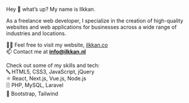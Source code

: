 <p>Hey 👋 what’s up? My name is Ilkkan.</p>
<p>As a freelance web developer, I specialize in the creation of high-quality websites and web applications for businesses across a wide range of industries and locations.</p>
<p>👨‍💻 Feel free to visit my website, <a href="https://ilkkan.co" target="_blank" rel="noopener noreferrer">ilkkan.co</a><br>
📫 Contact me at <strong><a href="mailto:info@ilkkan.nl">info@ilkkan.nl</a></strong></p>
<p>Check out some of my skills and tech:<br>
🔤 HTML5, CSS3, JavaScript, jQuery<br>
⚛️ React, Next.js, Vue.js, Node.js<br>
🗄️ PHP, MySQL, Laravel<br>
🎨 Bootstrap, Tailwind</p>
